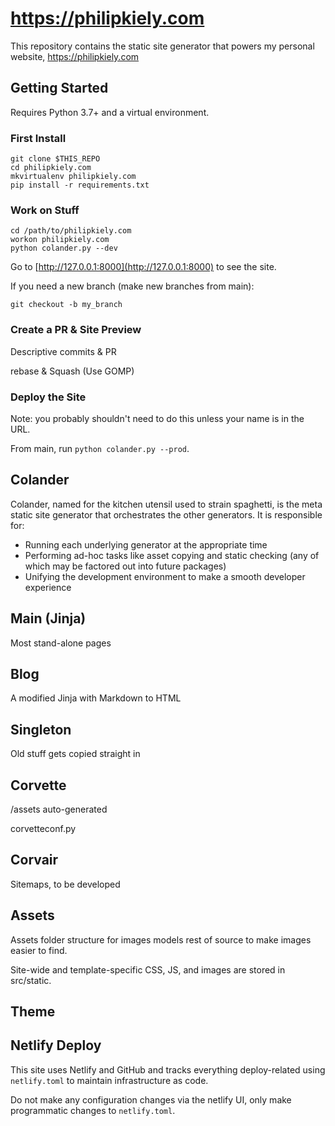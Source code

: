 # https://philipkiely.com

This repository contains the static site generator that powers my personal website, https://philipkiely.com

## Getting Started

Requires Python 3.7+ and a virtual environment.

### First Install

```
git clone $THIS_REPO
cd philipkiely.com
mkvirtualenv philipkiely.com
pip install -r requirements.txt
```

### Work on Stuff

```
cd /path/to/philipkiely.com
workon philipkiely.com
python colander.py --dev
```

Go to [http://127.0.0.1:8000](http://127.0.0.1:8000) to see the site.

If you need a new branch (make new branches from main):

```
git checkout -b my_branch
```

### Create a PR & Site Preview

Descriptive commits & PR

rebase & Squash (Use GOMP)

### Deploy the Site

Note: you probably shouldn't need to do this unless your name is in the URL.

From main, run `python colander.py --prod`.

## Colander

Colander, named for the kitchen utensil used to strain spaghetti, is the meta static site generator that orchestrates the other generators. It is responsible for:

* Running each underlying generator at the appropriate time
* Performing ad-hoc tasks like asset copying and static checking (any of which may be factored out into future packages)
* Unifying the development environment to make a smooth developer experience

## Main (Jinja)

Most stand-alone pages

## Blog

A modified Jinja with Markdown to HTML

## Singleton

Old stuff gets copied straight in

## Corvette

/assets auto-generated

corvetteconf.py

## Corvair

Sitemaps, to be developed

## Assets

Assets folder structure for images models rest of source to make images easier to find.

Site-wide and template-specific CSS, JS, and images are stored in src/static.

## Theme

## Netlify Deploy

This site uses Netlify and GitHub and tracks everything deploy-related using `netlify.toml` to maintain infrastructure as code.

Do not make any configuration changes via the netlify UI, only make programmatic changes to `netlify.toml`.
